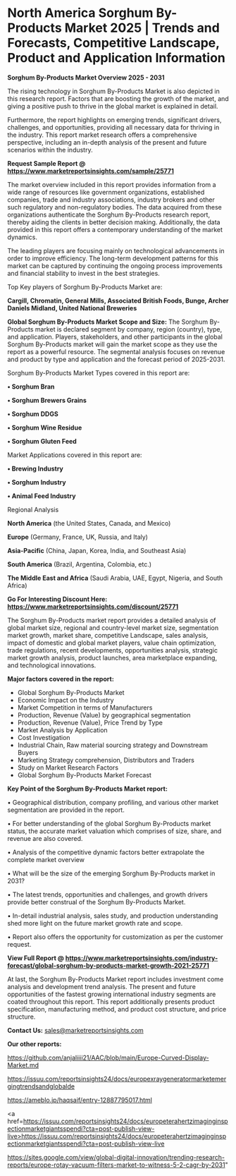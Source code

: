 # North America Sorghum By-Products Market 2025 | Trends and Forecasts, Competitive Landscape, Product and Application Information

<Strong> Sorghum By-Products Market Overview 2025 - 2031</strong>

The rising technology in Sorghum By-Products Market is also depicted in this research report. Factors that are boosting the growth of the market, and giving a positive push to thrive in the global market is explained in detail.

Furthermore, the report highlights on emerging trends, significant drivers, challenges, and opportunities, providing all necessary data for thriving in the industry. This report market research offers a comprehensive perspective, including an in-depth analysis of the present and future scenarios within the industry.

<strong>Request Sample Report @ <a href=https://www.marketreportsinsights.com/sample/25771>https://www.marketreportsinsights.com/sample/25771</a></strong>

The market overview included in this report provides information from a wide range of resources like government organizations, established companies, trade and industry associations, industry brokers and other such regulatory and non-regulatory bodies. The data acquired from these organizations authenticate the Sorghum By-Products research report, thereby aiding the clients in better decision making. Additionally, the data provided in this report offers a contemporary understanding of the market dynamics.

The leading players are focusing mainly on technological advancements in order to improve efficiency. The long-term development patterns for this market can be captured by continuing the ongoing process improvements and financial stability to invest in the best strategies.

Top Key players of Sorghum By-Products Market are:

<strong>Cargill, Chromatin, General Mills, Associated British Foods, Bunge, Archer Daniels Midland, United National Breweries</strong>

<strong><b>Global Sorghum By-Products Market Scope and Size:</b></strong>
The Sorghum By-Products market is declared segment by company, region (country), type, and application. Players, stakeholders, and other participants in the global Sorghum By-Products market will gain the market scope as they use the report as a powerful resource. The segmental analysis focuses on revenue and product by type and application and the forecast period of 2025-2031.

Sorghum By-Products Market Types covered in this report are:

<strong>• Sorghum Bran

• Sorghum Brewers Grains

• Sorghum DDGS

• Sorghum Wine Residue

• Sorghum Gluten Feed</strong>

Market Applications covered in this report are:

<strong>• Brewing Industry

• Sorghum Industry

• Animal Feed Industry</strong> 

Regional Analysis

<strong>North America</strong> (the United States, Canada, and Mexico)

<strong>Europe</strong> (Germany, France, UK, Russia, and Italy)

<strong>Asia-Pacific</strong> (China, Japan, Korea, India, and Southeast Asia)

<strong>South America</strong> (Brazil, Argentina, Colombia, etc.)

<strong>The Middle East and Africa</strong> (Saudi Arabia, UAE, Egypt, Nigeria, and South Africa)

<strong>Go For Interesting Discount Here: <a href=https://www.marketreportsinsights.com/discount/25771>https://www.marketreportsinsights.com/discount/25771</a></strong>

The Sorghum By-Products market report provides a detailed analysis of global market size, regional and country-level market size, segmentation market growth, market share, competitive Landscape, sales analysis, impact of domestic and global market players, value chain optimization, trade regulations, recent developments, opportunities analysis, strategic market growth analysis, product launches, area marketplace expanding, and technological innovations.

<strong><b>Major factors covered in the report:</b></strong>
<ul>
  <li>Global Sorghum By-Products Market </li>
  <li>Economic Impact on the Industry</li>
  <li>Market Competition in terms of Manufacturers</li>
  <li>Production, Revenue (Value) by geographical segmentation</li>
  <li>Production, Revenue (Value), Price Trend by Type</li>
  <li>Market Analysis by Application</li>
  <li>Cost Investigation</li>
  <li>Industrial Chain, Raw material sourcing strategy and Downstream Buyers</li>
  <li>Marketing Strategy comprehension, Distributors and Traders</li>
  <li>Study on Market Research Factors</li>
  <li>Global Sorghum By-Products Market Forecast</li>
</ul>

<strong><b>Key Point of the Sorghum By-Products Market report:</b></strong>

• Geographical distribution, company profiling, and various other market segmentation are provided in the report.

• For better understanding of the global Sorghum By-Products market status, the accurate market valuation which comprises of size, share, and revenue are also covered.

• Analysis of the competitive dynamic factors better extrapolate the complete market overview

• What will be the size of the emerging Sorghum By-Products market in 2031?

• The latest trends, opportunities and challenges, and growth drivers provide better construal of the Sorghum By-Products Market.

• In-detail industrial analysis, sales study, and production understanding shed more light on the future market growth rate and scope.

• Report also offers the opportunity for customization as per the customer request.

<strong><b>View Full Report @ <a href=https://www.marketreportsinsights.com/industry-forecast/global-sorghum-by-products-market-growth-2021-25771>https://www.marketreportsinsights.com/industry-forecast/global-sorghum-by-products-market-growth-2021-25771</a></b></strong>


At last, the Sorghum By-Products Market report includes investment come analysis and development trend analysis. The present and future opportunities of the fastest growing international industry segments are coated throughout this report. This report additionally presents product specification, manufacturing method, and product cost structure, and price structure.

<strong>Contact Us:</strong>
sales@marketreportsinsights.com

<strong>Our other reports:</strong>

<a href=https://github.com/anjaliiii21/AAC/blob/main/Europe-Curved-Display-Market.md>https://github.com/anjaliiii21/AAC/blob/main/Europe-Curved-Display-Market.md</a>

<a href=https://issuu.com/reportsinsights24/docs/europexraygeneratormarketemergingtrendsandglobalde>https://issuu.com/reportsinsights24/docs/europexraygeneratormarketemergingtrendsandglobalde</a>

<a href=https://ameblo.jp/haqsaif/entry-12887795017.html>https://ameblo.jp/haqsaif/entry-12887795017.html</a>

<a href=https://issuu.com/reportsinsights24/docs/europeterahertzimaginginspectionmarketgiantsspendi?cta=post-publish-view-live>https://issuu.com/reportsinsights24/docs/europeterahertzimaginginspectionmarketgiantsspendi?cta=post-publish-view-live</a>

<a href=https://sites.google.com/view/global-digital-innovation/trending-research-reports/europe-rotay-vacuum-filters-market-to-witness-5-2-cagr-by-2031>https://sites.google.com/view/global-digital-innovation/trending-research-reports/europe-rotay-vacuum-filters-market-to-witness-5-2-cagr-by-2031</a>"
